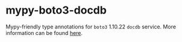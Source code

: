 # mypy-boto3-docdb

Mypy-friendly type annotations for `boto3` 1.10.22 `docdb` service.
More information can be found [here](https://github.com/vemel/mypy_boto3).